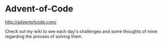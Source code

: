 # Advent-of-Code
http://adventofcode.com/

Check out my wiki to see each day's challenges and some thoughts of mine regarding the process of solving them.
